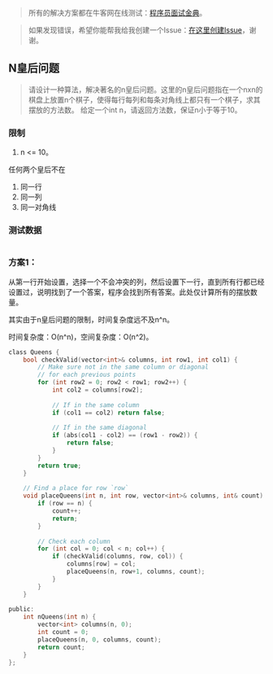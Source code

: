 > 所有的解决方案都在牛客网在线测试：[程序员面试金典](http://www.nowcoder.com/ta/cracking-the-coding-interview)。

> 如果发现错误，希望你能帮我给我创建一个Issue：[在这里创建Issue](https://github.com/Shitaibin/CC150/issues)，谢谢。


## N皇后问题

> 请设计一种算法，解决著名的n皇后问题。这里的n皇后问题指在一个nxn的棋盘上放置n个棋子，使得每行每列和每条对角线上都只有一个棋子，求其摆放的方法数。
给定一个int n，请返回方法数，保证n小于等于10。

### 限制

1. n <= 10。

任何两个皇后不在
1. 同一行
1. 同一列
1. 同一对角线

### 测试数据

```

```

### 方案1：

从第一行开始设置，选择一个不会冲突的列，然后设置下一行，直到所有行都已经设置过，说明找到了一个答案，程序会找到所有答案。此处仅计算所有的摆放数量。

其实由于n皇后问题的限制，时间复杂度远不及n^n。

时间复杂度：O(n^n)，空间复杂度：O(n^2)。

```C
class Queens {
    bool checkValid(vector<int>& columns, int row1, int col1) {
        // Make sure not in the same column or diagonal
        // for each previous points
        for (int row2 = 0; row2 < row1; row2++) {
            int col2 = columns[row2];
            
            // If in the same column
            if (col1 == col2) return false;
            
            // If in the same diagonal
            if (abs(col1 - col2) == (row1 - row2)) {
                return false;
            }
        }
        return true;
    }
    
    // Find a place for row `row`
    void placeQueens(int n, int row, vector<int>& columns, int& count) {
        if (row == n) {
            count++;
            return;
        }
        
        // Check each column
        for (int col = 0; col < n; col++) {
            if (checkValid(columns, row, col)) {
                columns[row] = col;
                placeQueens(n, row+1, columns, count);
            }
        }
    }
    
public:
    int nQueens(int n) {
    	vector<int> columns(n, 0);
        int count = 0;
        placeQueens(n, 0, columns, count);
        return count;
    }
};
```


